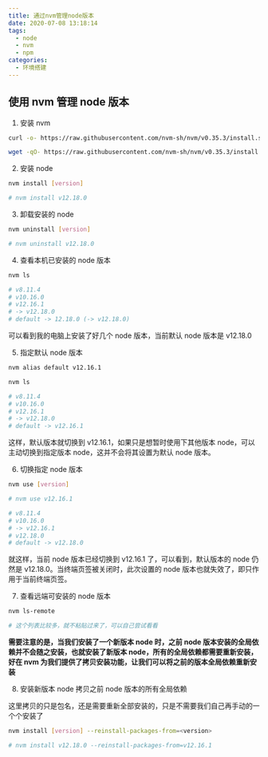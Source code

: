 ```yaml
---
title: 通过nvm管理node版本
date: 2020-07-08 13:18:14
tags:
  - node
  - nvm
  - npm
categories:
  - 环境搭建
---
```


## 使用 nvm 管理 node 版本

1. 安装 nvm

```bash
curl -o- https://raw.githubusercontent.com/nvm-sh/nvm/v0.35.3/install.sh | bash

wget -qO- https://raw.githubusercontent.com/nvm-sh/nvm/v0.35.3/install.sh | bash
```

2. 安装 node

```bash
nvm install [version]

# nvm install v12.18.0
```

3. 卸载安装的 node

```bash
nvm uninstall [version]

# nvm uninstall v12.18.0
```

4. 查看本机已安装的 node 版本

```bash
nvm ls

# v8.11.4
# v10.16.0
# v12.16.1
# -> v12.18.0
# default -> 12.18.0 (-> v12.18.0)
```

可以看到我的电脑上安装了好几个 node 版本，当前默认 node 版本是 v12.18.0

5. 指定默认 node 版本

```bash
nvm alias default v12.16.1

nvm ls

# v8.11.4
# v10.16.0
# v12.16.1
# -> v12.18.0
# default -> v12.16.1
```

这样，默认版本就切换到 v12.16.1，如果只是想暂时使用下其他版本 node，可以主动切换到指定版本 node，这并不会将其设置为默认 node 版本。

6. 切换指定 node 版本

```bash
nvm use [version]

# nvm use v12.16.1

# v8.11.4
# v10.16.0
# -> v12.16.1
# v12.18.0
# default -> v12.18.0
```

就这样，当前 node 版本已经切换到 v12.16.1 了，可以看到，默认版本的 node 仍然是 v12.18.0。当终端页签被关闭时，此次设置的 node 版本也就失效了，即只作用于当前终端页签。

7. 查看远端可安装的 node 版本

```bash
nvm ls-remote

# 这个列表比较多，就不粘贴过来了，可以自己尝试看看
```

**需要注意的是，当我们安装了一个新版本 node 时，之前 node 版本安装的全局依赖并不会随之安装，也就安装了新版本 node，所有的全局依赖都需要重新安装，好在 nvm 为我们提供了拷贝安装功能，让我们可以将之前的版本全局依赖重新安装**

8. 安装新版本 node 拷贝之前 node 版本的所有全局依赖

这里拷贝的只是包名，还是需要重新全部安装的，只是不需要我们自己再手动的一个个安装了

```bash
nvm install [version] --reinstall-packages-from=<version>

# nvm install v12.18.0 --reinstall-packages-from=v12.16.1
```
